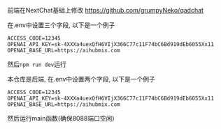 

前端在NextChat基础上修改 https://github.com/grumpyNeko/qadchat

在.env中设置三个字段, 以下是一个例子

```
ACCESS_CODE=12345
OPENAI_API_KEY=sk-4XXXa4uexQfH6VIjX366C77c11F74bC6Bd919dEb6055Xx11
OPENAI_BASE_URL=https://aihubmix.com
```

然后`npm run dev`运行



本仓库是后端, 在.env中设置两个字段, 以下是一个例子

```
ACCESS_CODE=12345
OPENAI_API_KEY=sk-4XXXa4uexQfH6VIjX366C77c11F74bC6Bd919dEb6055Xx11
OPENAI_BASE_URL=https://aihubmix.com
```

然后运行main函数(确保8088端口空闲)
